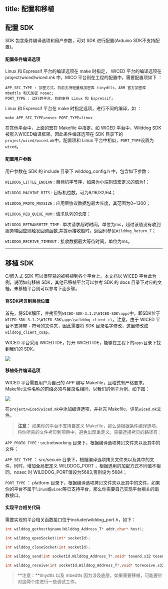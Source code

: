 title:  配置和移植
---
## 配置 SDK

SDK 包含条件编译选项和用户参数，可对 SDK 进行配置(Arduino SDK不支持配置)。

#### 配置条件编译选项

Linux 和 Espressif 平台的编译选项在 make 时指定， WICED 平台的编译选项在 project/wiced/wiced.mk 中，MICO 平台则在工程的配置中，需要配置项如下 ：

    APP_SEC_TYPE : 加密方式，目前支持轻量级加密库 tinydtls、ARM 官方加密库 mbedtls 和无加密 nosec;
    PORT_TYPE : 运行的平台，目前支持 Linux 和 Espressif;

Linux 和 Espressif 平台在 make 时指定选项，进行不同的编译，如 ：

    make APP_SEC_TYPE=nosec PORT_TYPE=linux

在其他平台中，上面的宏在 Makefile 中指定。如 WICED 平台中，Wilddog SDK被嵌入WICED编译框架。因此条件编译选项在 SDK 目录下的`project/wiced/wiced.mk`中，配置项和 Linux 平台中相似，`PORT_TYPE`设置为`wiced`。

#### 配置用户参数

用户参数在 SDK 的 include 目录下 wilddog_config.h 中，包含如下参数：

`WILDDOG_LITTLE_ENDIAN` : 目标机字节序，如果为小端则该宏定义的值为1；

`WILDDOG_MACHINE_BITS` : 目标机位数，可为8/16/32/64；

`WILDDOG_PROTO_MAXSIZE` : 应用层协议数据包最大长度，其范围为0~1300；

`WILDDOG_REQ_QUEUE_NUM` : 请求队列的长度；

`WILDDOG_RETRANSMITE_TIME` : 单次请求超时时间，单位为ms，超过该值没有收到服务端回应则触发回调函数,并提示接收超时。返回码参见`Wilddog_Return_T`；

`WILDDOG_RECEIVE_TIMEOUT` : 接收数据最大等待时间，单位为ms。

<hr>

## 移植 SDK

C/嵌入式 SDK 可以很容易的被移植到各个平台上。本文档以 WICED 平台此为例，说明如何移植 SDK，其他已移植平台可以参考 SDK 的 docs 目录下对应的文档，未移植平台则可以参考下面步骤。

#### 将SDK拷贝到目标位置

首先，将SDK解压，并拷贝到`WICED-SDK-3.1.2\WICED-SDK\apps`中，即SDK位于`WICED-SDK-3.1.2\WICED-SDK\apps\wilddog-client-c\`，注意，由于 WICED 平台不支持带 `-` 符号的文件夹，因此需要将 SDK 目录名字修改，这里修改成`wilddog_client_coap`。

WICED 平台采用 WICED IDE，打开 WICED IDE，能够在工程下的`apps`目录下找到我们的  SDK。

![](/images/c_wiced-wilddog.png)

#### 移植条件编译选项

WICED 平台需要用户为自己的 APP 编写 Makefile，且格式有严格要求，Makefile文件名称的前缀必须与目录名相同，以我们的例子为例，如下图：

![](/images/c_wiced-make.png)

在`project/wiced/wiced.mk`中添加编译选项，并补完 Makefile，详见`wiced.mk`文件。

>**注意：** 如果你的平台不支持自定义 Makefile，那么请根据条件编译选项，将你所需的文件拷贝到项目中，避免出现重定义。需要选择拷贝的路径有：

`APP_PROTO_TYPE` : src/networking 目录下，根据编译选项拷贝文件夹以及其中的文件；

`APP_SEC_TYPE` ： src/secure 目录下，根据编译选项拷贝文件夹以及其中的文件，同时，增加全局宏定义 WILDDOG_PORT ，根据选用的加密方式不同值不相同，nosec 时 WILDDOG\_PORT值设为5683,否则设为 5684；

`PORT_TYPE` ： platform 目录下，根据编译选项拷贝文件夹以及其中的文件，如果你的平台不属于`linux`或`wiced`等已支持平台，那么你需要自己实现平台相关的函数接口。

#### 实现平台相关代码

需要实现的平台相关函数接口位于include/wilddog_port.h，如下：
```c
int wilddog_gethostbyname(Wilddog_Address_T* addr,char* host);

int wilddog_openSocket(int* socketId);

int wilddog_closeSocket(int socketId);

int wilddog_send(int socketId,Wilddog_Address_T*,void* tosend,s32 tosendLength);

int wilddog_receive(int socketId,Wilddog_Address_T*,void* toreceive,s32 toreceiveLength, s32 timeout);
```
>**注意：**tinydtls 以及 mbedtls 因为涉及底层，如果需要移植，可能要针对这两个库进行一些调试工作。

